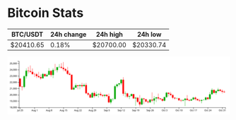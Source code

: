 # Bitcoin Stats

BTC/USDT|24h change|24h high|24h low|
|---|---|---|---|
|$20410.65|0.18%|$20700.00|$20330.74|

<img src="./chart.svg">
